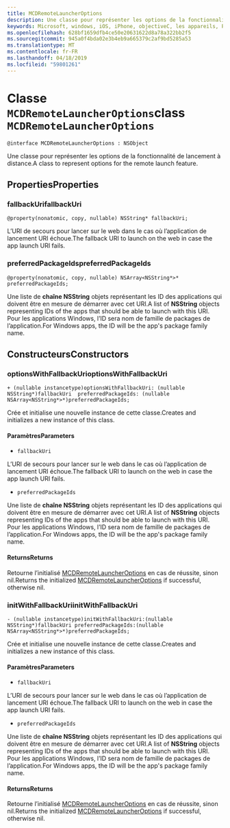 ```yaml
---
title: MCDRemoteLauncherOptions
description: Une classe pour représenter les options de la fonctionnalité de lancement à distance.
keywords: Microsoft, windows, iOS, iPhone, objectiveC, les appareils, Project Rome connectés
ms.openlocfilehash: 628bf1659dfb4ce50e20631622d8a78a322bb2f5
ms.sourcegitcommit: 945a0f4bda02e3b4eb9a665379c2af9bd5285a53
ms.translationtype: MT
ms.contentlocale: fr-FR
ms.lasthandoff: 04/18/2019
ms.locfileid: "59801261"
---
```

# <a name="class-mcdremotelauncheroptions"></a><span data-ttu-id="7e8ba-104">Classe `MCDRemoteLauncherOptions`</span><span class="sxs-lookup"><span data-stu-id="7e8ba-104">class `MCDRemoteLauncherOptions`</span></span> 

```
@interface MCDRemoteLauncherOptions : NSObject
```  

<span data-ttu-id="7e8ba-105">Une classe pour représenter les options de la fonctionnalité de lancement à distance.</span><span class="sxs-lookup"><span data-stu-id="7e8ba-105">A class to represent options for the remote launch feature.</span></span>

## <a name="properties"></a><span data-ttu-id="7e8ba-106">Properties</span><span class="sxs-lookup"><span data-stu-id="7e8ba-106">Properties</span></span>

### <a name="fallbackuri"></a><span data-ttu-id="7e8ba-107">fallbackUri</span><span class="sxs-lookup"><span data-stu-id="7e8ba-107">fallbackUri</span></span>
`@property(nonatomic, copy, nullable) NSString* fallbackUri;`

<span data-ttu-id="7e8ba-108">L’URI de secours pour lancer sur le web dans le cas où l’application de lancement URI échoue.</span><span class="sxs-lookup"><span data-stu-id="7e8ba-108">The fallback URI to launch on the web in case the app launch URI fails.</span></span>

### <a name="preferredpackageids"></a><span data-ttu-id="7e8ba-109">preferredPackageIds</span><span class="sxs-lookup"><span data-stu-id="7e8ba-109">preferredPackageIds</span></span>
`@property(nonatomic, copy, nullable) NSArray<NSString*>* preferredPackageIds;`

<span data-ttu-id="7e8ba-110">Une liste de **chaîne NSString** objets représentant les ID des applications qui doivent être en mesure de démarrer avec cet URI.</span><span class="sxs-lookup"><span data-stu-id="7e8ba-110">A list of **NSString** objects representing IDs of the apps that should be able to launch with this URI.</span></span> <span data-ttu-id="7e8ba-111">Pour les applications Windows, l’ID sera nom de famille de packages de l’application.</span><span class="sxs-lookup"><span data-stu-id="7e8ba-111">For Windows apps, the ID will be the app's package family name.</span></span>

## <a name="constructors"></a><span data-ttu-id="7e8ba-112">Constructeurs</span><span class="sxs-lookup"><span data-stu-id="7e8ba-112">Constructors</span></span>

### <a name="optionswithfallbackuri"></a><span data-ttu-id="7e8ba-113">optionsWithFallbackUri</span><span class="sxs-lookup"><span data-stu-id="7e8ba-113">optionsWithFallbackUri</span></span>
`+ (nullable instancetype)optionsWithFallbackUri: (nullable NSString*)fallbackUri  preferredPackageIds: (nullable NSArray<NSString*>*)preferredPackageIds;`

<span data-ttu-id="7e8ba-114">Crée et initialise une nouvelle instance de cette classe.</span><span class="sxs-lookup"><span data-stu-id="7e8ba-114">Creates and initializes a new instance of this class.</span></span>

#### <a name="parameters"></a><span data-ttu-id="7e8ba-115">Paramètres</span><span class="sxs-lookup"><span data-stu-id="7e8ba-115">Parameters</span></span>
* `fallbackUri` 

<span data-ttu-id="7e8ba-116">L’URI de secours pour lancer sur le web dans le cas où l’application de lancement URI échoue.</span><span class="sxs-lookup"><span data-stu-id="7e8ba-116">The fallback URI to launch on the web in case the app launch URI fails.</span></span>

* `preferredPackageIds` 

<span data-ttu-id="7e8ba-117">Une liste de **chaîne NSString** objets représentant les ID des applications qui doivent être en mesure de démarrer avec cet URI.</span><span class="sxs-lookup"><span data-stu-id="7e8ba-117">A list of **NSString** objects representing IDs of the apps that should be able to launch with this URI.</span></span> <span data-ttu-id="7e8ba-118">Pour les applications Windows, l’ID sera nom de famille de packages de l’application.</span><span class="sxs-lookup"><span data-stu-id="7e8ba-118">For Windows apps, the ID will be the app's package family name.</span></span>

#### <a name="returns"></a><span data-ttu-id="7e8ba-119">Returns</span><span class="sxs-lookup"><span data-stu-id="7e8ba-119">Returns</span></span>
<span data-ttu-id="7e8ba-120">Retourne l’initialisé [MCDRemoteLauncherOptions](MCDRemoteLauncherOptions.md) en cas de réussite, sinon nil.</span><span class="sxs-lookup"><span data-stu-id="7e8ba-120">Returns the initialized [MCDRemoteLauncherOptions](MCDRemoteLauncherOptions.md) if successful, otherwise nil.</span></span>

### <a name="initwithfallbackuri"></a><span data-ttu-id="7e8ba-121">initWithFallbackUri</span><span class="sxs-lookup"><span data-stu-id="7e8ba-121">initWithFallbackUri</span></span>
`- (nullable instancetype)initWithFallbackUri:(nullable NSString*)fallbackUri preferredPackageIds:(nullable NSArray<NSString*>*)preferredPackageIds;`

<span data-ttu-id="7e8ba-122">Crée et initialise une nouvelle instance de cette classe.</span><span class="sxs-lookup"><span data-stu-id="7e8ba-122">Creates and initializes a new instance of this class.</span></span>

#### <a name="parameters"></a><span data-ttu-id="7e8ba-123">Paramètres</span><span class="sxs-lookup"><span data-stu-id="7e8ba-123">Parameters</span></span>
* `fallbackUri` 

<span data-ttu-id="7e8ba-124">L’URI de secours pour lancer sur le web dans le cas où l’application de lancement URI échoue.</span><span class="sxs-lookup"><span data-stu-id="7e8ba-124">The fallback URI to launch on the web in case the app launch URI fails.</span></span>

* `preferredPackageIds` 

<span data-ttu-id="7e8ba-125">Une liste de **chaîne NSString** objets représentant les ID des applications qui doivent être en mesure de démarrer avec cet URI.</span><span class="sxs-lookup"><span data-stu-id="7e8ba-125">A list of **NSString** objects representing IDs of the apps that should be able to launch with this URI.</span></span> <span data-ttu-id="7e8ba-126">Pour les applications Windows, l’ID sera nom de famille de packages de l’application.</span><span class="sxs-lookup"><span data-stu-id="7e8ba-126">For Windows apps, the ID will be the app's package family name.</span></span>

#### <a name="returns"></a><span data-ttu-id="7e8ba-127">Returns</span><span class="sxs-lookup"><span data-stu-id="7e8ba-127">Returns</span></span>
<span data-ttu-id="7e8ba-128">Retourne l’initialisé [MCDRemoteLauncherOptions](MCDRemoteLauncherOptions.md) en cas de réussite, sinon nil.</span><span class="sxs-lookup"><span data-stu-id="7e8ba-128">Returns the initialized [MCDRemoteLauncherOptions](MCDRemoteLauncherOptions.md) if successful, otherwise nil.</span></span>